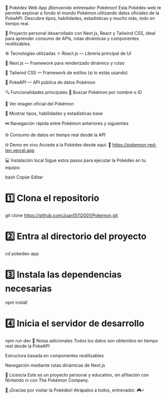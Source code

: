 🔴 Pokédex Web App
¡Bienvenido entrenador Pokémon! Esta Pokédex web te permite explorar a fondo el mundo Pokémon utilizando datos oficiales de la PokeAPI. Descubre tipos, habilidades, estadísticas y mucho más, todo en tiempo real.

🧠 Proyecto personal desarrollado con Next.js, React y Tailwind CSS, ideal para aprender consumo de APIs, rutas dinámicas y componentes reutilizables.

⚙️ Tecnologías utilizadas
⚛️ React.js — Librería principal de UI

🧭 Next.js — Framework para renderizado dinámico y rutas

🎨 Tailwind CSS — Framework de estilos (si lo estás usando)

🔗 PokeAPI — API pública de datos Pokémon

🔍 Funcionalidades principales
🔎 Buscar Pokémon por nombre o ID

📸 Ver imagen oficial del Pokémon

🧬 Mostrar tipos, habilidades y estadísticas base

⏭️ Navegación rápida entre Pokémon anteriores y siguientes

🌐 Consumo de datos en tiempo real desde la API

🌐 Demo en vivo
Accede a la Pokédex desde aquí:
🔗 https://pokemon-red-ten.vercel.app

💻 Instalación local
Sigue estos pasos para ejecutar la Pokédex en tu equipo:

bash
Copiar
Editar
# 1️⃣ Clona el repositorio
git clone https://github.com/Juan15112001/Pokemon.git

# 2️⃣ Entra al directorio del proyecto
cd pokedex-app

# 3️⃣ Instala las dependencias necesarias
npm install

# 4️⃣ Inicia el servidor de desarrollo
npm run dev
🧠 Notas adicionales
Todos los datos son obtenidos en tiempo real desde la PokeAPI

Estructura basada en componentes reutilizables

Navegación mediante rutas dinámicas de Next.js

📜 Licencia
Este es un proyecto personal y educativo, sin afiliación con Nintendo ni con The Pokémon Company.

🙌 ¡Gracias por visitar la Pokédex!
Atrápalos a todos, entrenador. 🎮⚡
